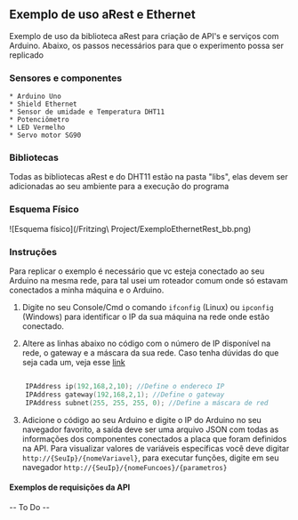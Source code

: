 
## Exemplo de uso aRest e Ethernet

Exemplo de uso da biblioteca aRest para criação de API's e serviços com Arduino. Abaixo, os passos necessários para que o experimento possa ser replicado

### Sensores e componentes

	* Arduino Uno
	* Shield Ethernet
	* Sensor de umidade e Temperatura DHT11
	* Potenciômetro
	* LED Vermelho
	* Servo motor SG90

### Bibliotecas

Todas as bibliotecas aRest e do DHT11 estão na pasta "libs", elas devem ser adicionadas ao seu ambiente para a execução do programa

### Esquema Físico

![Esquema físico](/Fritzing\ Project/ExemploEthernetRest_bb.png)

### Instruções

Para replicar o exemplo é necessário que vc esteja conectado ao seu Arduino na mesma rede, para tal usei um roteador comum onde só estavam conectados a minha máquina e o Arduino.

1. Digite no seu Console/Cmd o comando `ifconfig` (Linux) ou `ipconfig` (Windows) para identificar o IP da sua máquina na rede onde estão conectado.

2. Altere as linhas abaixo no código com o número de IP disponível na rede, o gateway e a máscara da sua rede. Caso tenha dúvidas do que seja cada um, veja esse [link](http://www.portaleducacao.com.br/educacao/artigos/49129/afinal-o-que-e-ip-mascara-gateway-e-dns)

```cpp

	IPAddress ip(192,168,2,10); //Define o endereco IP
	IPAddress gateway(192,168,2,1); //Define o gateway
	IPAddress subnet(255, 255, 255, 0); //Define a máscara de red

```
3. Adicione o código ao seu Arduino e digite o IP do Arduino no seu navegador favorito, a saída deve ser uma arquivo JSON com todas as  informações dos componentes conectados a placa que foram definidos na API. Para visualizar valores de variáveis específicas você deve digitar `http://{SeuIp}/{nomeVariavel}`, para executar funções, digite em seu navegador `http://{SeuIp}/{nomeFuncoes}/{parametros}`

#### Exemplos de requisições da API

-- To Do --
